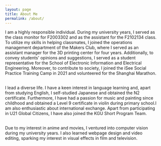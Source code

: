 ```yaml
---
layout: page
title: About Me
permalink: /about/
---
```

I am a highly responsible individual. During my university years, I served as the class monitor for F2003302 and as the assistant for the F2102134 class. To utilize my skills in helping classmates, I joined the operations management department of the Makers Club, where I served as an assistant manager for the 3D printing center for four years. Additionally, to convey students' opinions and suggestions, I served as a student representative for the School of Electronic Information and Electrical Engineering. Moreover, to contribute to society, I joined the iSee Social Practice Training Camp in 2021 and volunteered for the Shanghai Marathon.

<br>I lead a diverse life. I have a keen interest in language learning and, apart from studying English, I self-studied Japanese and obtained the N2 certificate. Furthermore, I have had a passion for music and painting since childhood and obtained a Level 9 certificate in violin during primary school.I am also enthusiastic about international exchange. Apart from participating in U21 Global Citizens, I have also joined the KGU Short Program Team.

<br>Due to my interest in anime and movies, I ventured into computer vision during my university years. I also learned webpage design and video editing, sparking my interest in visual effects in film and television. 
<br>
